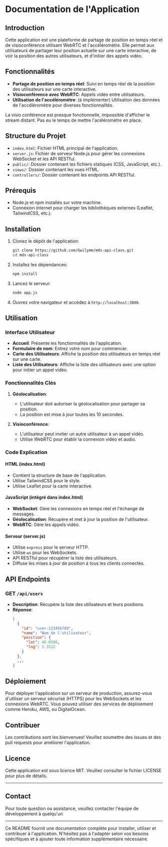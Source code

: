 # Documentation de l'Application

## Introduction

Cette application est une plateforme de partage de position en temps réel et de visioconférence utilisant WebRTC et l'accéléromètre. Elle permet aux utilisateurs de partager leur position actuelle sur une carte interactive, de voir la position des autres utilisateurs, et d'initier des appels vidéo.

## Fonctionnalités

- **Partage de position en temps réel**: Suivi en temps réel de la position des utilisateurs sur une carte interactive.
- **Visioconférence avec WebRTC**: Appels vidéo entre utilisateurs.
- **Utilisation de l'accéléromètre**: (à implémenter) Utilisation des données de l'accéléromètre pour diverses fonctionnalités.


La visio conférence est presque fonctionnelle, impossible d'afficher le stream distant.
Pas eu le temps de mettre l'acéléromètre en place.

## Structure du Projet

- `index.html`: Fichier HTML principal de l'application.
- `server.js`: Fichier de serveur Node.js pour gérer les connexions WebSocket et les API RESTful.
- `public/`: Dossier contenant les fichiers statiques (CSS, JavaScript, etc.).
- `views/`: Dossier contenant les vues HTML.
- `controllers/`: Dossier contenant les endpoints API RESTful.

## Prérequis

- Node.js et npm installés sur votre machine.
- Connexion internet pour charger les bibliothèques externes (Leaflet, TailwindCSS, etc.).

## Installation

1. Clonez le dépôt de l'application:

   ```bash
   git clone https://github.com/Gwilymm/mds-api-class.git
   cd mds-api-class

2. Installez les dépendances:

   ```bash
   npm install
   ```

3. Lancez le serveur:

   ```bash
   node app.js
   ```

4. Ouvrez votre navigateur et accédez à `http://localhost:3000`.

## Utilisation

### Interface Utilisateur

- **Accueil**: Présente les fonctionnalités de l'application.
- **Formulaire de nom**: Entrez votre nom pour commencer.
- **Carte des Utilisateurs**: Affiche la position des utilisateurs en temps réel sur une carte.
- **Liste des Utilisateurs**: Affiche la liste des utilisateurs avec une option pour initier un appel vidéo.

### Fonctionnalités Clés

1. **Géolocalisation**:
   - L'utilisateur doit autoriser la géolocalisation pour partager sa position.
   - La position est mise à jour toutes les 10 secondes.

2. **Visioconférence**:
   - L'utilisateur peut inviter un autre utilisateur à un appel vidéo.
   - Utilise WebRTC pour établir la connexion vidéo et audio.

### Code Explication

#### HTML (index.html)

- Contient la structure de base de l'application.
- Utilise TailwindCSS pour le style.
- Utilise Leaflet pour la carte interactive.

#### JavaScript (intégré dans index.html)

- **WebSocket**: Gère les connexions en temps réel et l'échange de messages.
- **Géolocalisation**: Récupère et met à jour la position de l'utilisateur.
- **WebRTC**: Gère les appels vidéo.

#### Serveur (server.js)

- Utilise `express` pour le serveur HTTP.
- Utilise `ws` pour les WebSockets.
- API RESTful pour récupérer la liste des utilisateurs.
- Diffuse les mises à jour de position à tous les clients connectés.

## API Endpoints

### GET `/api/users`

- **Description**: Récupère la liste des utilisateurs et leurs positions.
- **Réponse**:
  ```json
  [
    {
      "id": "user-123456789",
      "name": "Nom de l'utilisateur",
      "position": {
        "lat": 48.8566,
        "lng": 2.3522
      }
    },
    ...
  ]
  ```

## Déploiement

Pour déployer l'application sur un serveur de production, assurez-vous d'utiliser un serveur sécurisé (HTTPS) pour les WebSockets et les connexions WebRTC. Vous pouvez utiliser des services de déploiement comme Heroku, AWS, ou DigitalOcean.

## Contribuer

Les contributions sont les bienvenues! Veuillez soumettre des issues et des pull requests pour améliorer l'application.

## Licence

Cette application est sous licence MIT. Veuillez consulter le fichier LICENSE pour plus de détails.

---

## Contact

Pour toute question ou assistance, veuillez contacter l'équipe de développement à quelqu'un

---

Ce README fournit une documentation complète pour installer, utiliser et contribuer à l'application. N'hésitez pas à l'adapter selon vos besoins spécifiques et à ajouter toute information supplémentaire nécessaire.